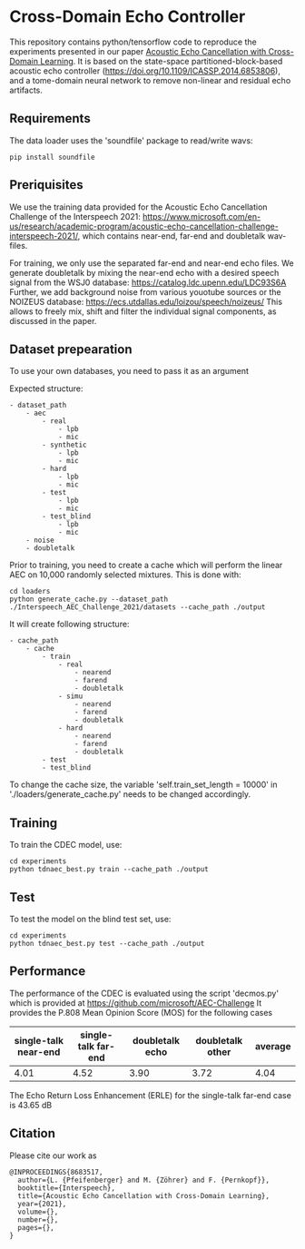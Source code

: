 Cross-Domain Echo Controller
=========================


This repository contains python/tensorflow code to reproduce the experiments presented in our paper
[Acoustic Echo Cancellation with Cross-Domain Learning](https://interspeech2021.gcon.me/document/245_Full%20paper.pdf).
It is based on the state-space partitioned-block-based acoustic echo controller (https://doi.org/10.1109/ICASSP.2014.6853806),
and a tome-domain neural network to remove non-linear and residual echo artifacts.



Requirements
------------

The data loader uses the 'soundfile' package to read/write wavs:
```
pip install soundfile
```


Preriquisites
-------------

We use the training data provided for the Acoustic Echo Cancellation Challenge of the Interspeech 2021: 
https://www.microsoft.com/en-us/research/academic-program/acoustic-echo-cancellation-challenge-interspeech-2021/, which contains near-end, far-end and doubletalk wav-files. 

For training, we only use the separated far-end and near-end echo files. 
We generate doubletalk by mixing the near-end echo with a desired speech signal from the WSJ0 database: https://catalog.ldc.upenn.edu/LDC93S6A
Further, we add background noise from various youotube sources or the NOIZEUS database: https://ecs.utdallas.edu/loizou/speech/noizeus/
This allows to freely mix, shift and filter the individual signal components, as discussed in the paper.

Dataset prepearation
-------------
To use your own databases, you need to pass it as an argument

Expected structure:
```
- dataset_path
    - aec
        - real
            - lpb
            - mic
        - synthetic
            - lpb
            - mic
        - hard
            - lpb
            - mic
        - test
            - lpb
            - mic
        - test_blind
            - lpb
            - mic
    - noise
    - doubletalk
```


Prior to training, you need to create a cache which will perform the linear AEC on 10,000 randomly selected mixtures. This is done with:
```
cd loaders
python generate_cache.py --dataset_path ./Interspeech_AEC_Challenge_2021/datasets --cache_path ./output
```

It will create following structure:
```
- cache_path
    - cache
        - train
            - real
                - nearend
                - farend
                - doubletalk
            - simu
                - nearend
                - farend
                - doubletalk
            - hard
                - nearend
                - farend
                - doubletalk
        - test
        - test_blind
```

To change the cache size, the variable 'self.train_set_length = 10000' in './loaders/generate_cache.py' needs to be changed accordingly.




Training
--------

To train the CDEC model, use:
```
cd experiments
python tdnaec_best.py train --cache_path ./output
```




Test
----------

To test the model on the blind test set, use:
```
cd experiments
python tdnaec_best.py test --cache_path ./output
```




Performance
-----------

The performance of the CDEC is evaluated using the script 'decmos.py' which is provided at https://github.com/microsoft/AEC-Challenge
It provides the P.808 Mean Opinion Score (MOS) for the following cases

| single-talk near-end  | single-talk far-end | doubletalk echo | doubletalk other | average |
| ------------- | ------------- | ------------- | ------------- | ------------- |
| 4.01 | 4.52 | 3.90 | 3.72 | 4.04 |

The Echo Return Loss Enhancement (ERLE) for the single-talk far-end case is 43.65 dB





Citation
--------

Please cite our work as 

```
@INPROCEEDINGS{8683517,
  author={L. {Pfeifenberger} and M. {Zöhrer} and F. {Pernkopf}},
  booktitle={Interspeech}, 
  title={Acoustic Echo Cancellation with Cross-Domain Learning}, 
  year={2021},
  volume={},
  number={},
  pages={},
}
```


